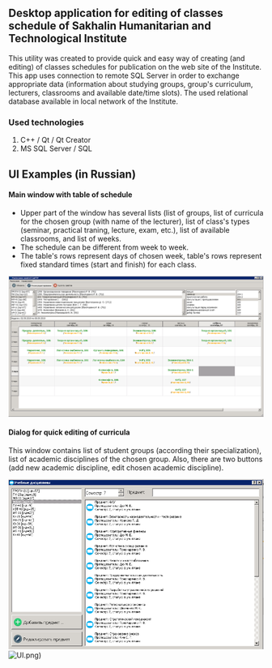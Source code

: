 ## Desktop application for editing of classes schedule of Sakhalin Humanitarian and Technological Institute

This utility was created to provide quick and easy way of creating (and editing) of classes schedules for publication on the web site of the Institute. This app uses connection to remote SQL Server in order to exchange appropriate data (information about studying groups, group's curriculum, lecturers, classrooms and available date/time slots). The used relational database available in local network of the Institute.

### Used technologies
1. C++ / Qt / Qt Creator
2. MS SQL Server / SQL

## UI Examples (in Russian)

#### Main window with table of schedule

* Upper part of the window has several lists (list of groups, list of curricula for the chosen group (with name of the lecturer), list of class's types (seminar, practical traning, lecture, exam, etc.), list of available classrooms, and list of weeks.
* The schedule can be different from week to week.
* The table's rows represent days of chosen week, table's rows represent fixed standard times (start and finish) for each class. 

![UI](https://github.com/PavelSobolev/Qt/blob/master/Qt-Database-Demo/uiimg/01.png)

#### Dialog for quick editing of curricula 

This window contains list of student groups (according their specialization), list of academic disciplines of the chosen group. Also, there are two buttons (add new academic discipline, edit chosen academic discipline).

![UI](https://github.com/PavelSobolev/Qt/blob/master/Qt-Database-Demo/uiimg/02.png)![UI](https://github.com/PavelSobolev/Qt/blob/master/Qt-Database-Demo/uiimg/0_2).png)
